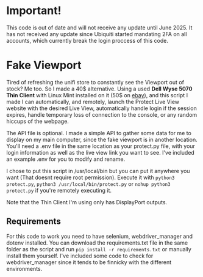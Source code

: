 # Important!

This code is out of date and will not receive any update until June 2025. It has not received any update since Ubiquiti started mandating 2FA on all accounts, which currently break the login proccess of this code.  

# Fake Viewport

Tired of refreshing the unifi store to constantly see the Viewport out of stock? Me too. So I made a 40$ alternative.
Using a used **Dell Wyse 5070 Thin Client** with Linux Mint installed on it (50$ on [ebay](https://www.ebay.com/sch/i.html?_nkw=Dell%20Wyse%205070%20Thin%20Client&_sacat=0)), and this script I made
I can automatically, and remotely, launch the Protect Live View website with the desired Live View, automatically handle login if the session expires, handle temporary loss of connection to the console, or any random hiccups of the webpage.

The API file is optional. I made a simple API to gather some data for me to display on my main computer, since the fake viewport is in another location.
You'll need a .env file in the same location as your protect.py file, with your login information as well as the live view link you want to see.
I've included an example .env for you to modify and rename.

I chose to put this script in /usr/local/bin but you can put it anywhere you want (That doesnt require root permission).
Execute it with `python3 protect.py`, `python3 /usr/local/bin/protect.py` or `nohup python3 protect.py` if you're remotely executing it.

Note that the Thin Client I'm using only has DisplayPort outputs.

## Requirements

For this code to work you need to have selenium, webdriver_manager and dotenv installed. You can download the requirements.txt file in the same folder as the script and run `pip install -r requirements.txt` or manually install them yourself. I've included some code to check for webdriver_manager since it tends to be finnicky with the different environments.
